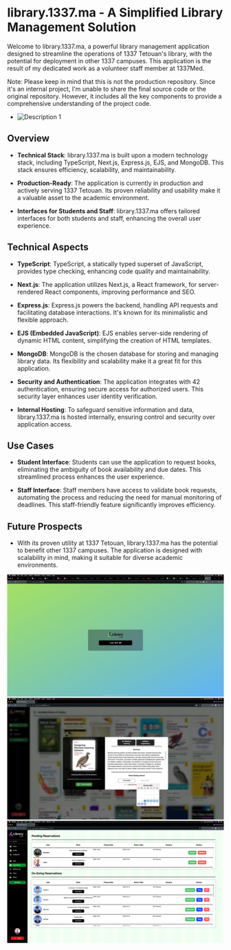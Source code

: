 # library.1337.ma - A Simplified Library Management Solution

Welcome to library.1337.ma, a powerful library management application designed to streamline the operations of 1337 Tetouan's library, with the potential for deployment in other 1337 campuses. This application is the result of my dedicated work as a volunteer staff member at 1337Med.

Note: Please keep in mind that this is not the production repository. Since it's an internal project, I'm unable to share the final source code or the original repository. However, it includes all the key components to provide a comprehensive understanding of the project code.

- ![Description 1](https://github.com/Khoubaib-Boughalmi/1337-library/blob/main/assets/3.png)

## Overview

- **Technical Stack**: library.1337.ma is built upon a modern technology stack, including TypeScript, Next.js, Express.js, EJS, and MongoDB. This stack ensures efficiency, scalability, and maintainability.

- **Production-Ready**: The application is currently in production and actively serving 1337 Tetouan. Its proven reliability and usability make it a valuable asset to the academic environment.

- **Interfaces for Students and Staff**: library.1337.ma offers tailored interfaces for both students and staff, enhancing the overall user experience.

## Technical Aspects

- **TypeScript**: TypeScript, a statically typed superset of JavaScript, provides type checking, enhancing code quality and maintainability.

- **Next.js**: The application utilizes Next.js, a React framework, for server-rendered React components, improving performance and SEO.

- **Express.js**: Express.js powers the backend, handling API requests and facilitating database interactions. It's known for its minimalistic and flexible approach.

- **EJS (Embedded JavaScript)**: EJS enables server-side rendering of dynamic HTML content, simplifying the creation of HTML templates.

- **MongoDB**: MongoDB is the chosen database for storing and managing library data. Its flexibility and scalability make it a great fit for this application.

- **Security and Authentication**: The application integrates with 42 authentication, ensuring secure access for authorized users. This security layer enhances user identity verification.

- **Internal Hosting**: To safeguard sensitive information and data, library.1337.ma is hosted internally, ensuring control and security over application access.

## Use Cases

- **Student Interface**: Students can use the application to request books, eliminating the ambiguity of book availability and due dates. This streamlined process enhances the user experience.

- **Staff Interface**: Staff members have access to validate book requests, automating the process and reducing the need for manual monitoring of deadlines. This staff-friendly feature significantly improves efficiency.

## Future Prospects

- With its proven utility at 1337 Tetouan, library.1337.ma has the potential to benefit other 1337 campuses. The application is designed with scalability in mind, making it suitable for diverse academic environments.

![Description 1](https://github.com/Khoubaib-Boughalmi/1337-library/blob/main/assets/1.png)
![Description 1](https://github.com/Khoubaib-Boughalmi/1337-library/blob/main/assets/5.png)
![Description 1](https://github.com/Khoubaib-Boughalmi/1337-library/blob/main/assets/4.png)

